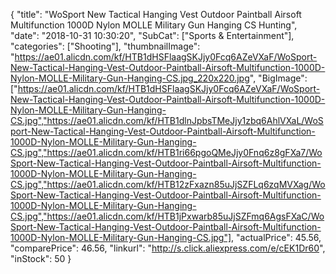 {
	"title": "WoSport New Tactical Hanging Vest Outdoor Paintball Airsoft Multifunction 1000D Nylon MOLLE Military Gun Hanging CS Hunting",
	"date": "2018-10-31 10:30:20",
	"SubCat": ["Sports & Entertainment"],
	"categories": ["Shooting"],
	"thumbnailImage": "https://ae01.alicdn.com/kf/HTB1dHSFlaagSKJjy0Fcq6AZeVXaF/WoSport-New-Tactical-Hanging-Vest-Outdoor-Paintball-Airsoft-Multifunction-1000D-Nylon-MOLLE-Military-Gun-Hanging-CS.jpg_220x220.jpg",
	"BigImage": ["https://ae01.alicdn.com/kf/HTB1dHSFlaagSKJjy0Fcq6AZeVXaF/WoSport-New-Tactical-Hanging-Vest-Outdoor-Paintball-Airsoft-Multifunction-1000D-Nylon-MOLLE-Military-Gun-Hanging-CS.jpg","https://ae01.alicdn.com/kf/HTB1dlnJpbsTMeJjy1zbq6AhlVXaL/WoSport-New-Tactical-Hanging-Vest-Outdoor-Paintball-Airsoft-Multifunction-1000D-Nylon-MOLLE-Military-Gun-Hanging-CS.jpg","https://ae01.alicdn.com/kf/HTB1ri66pgoQMeJjy0Fnq6z8gFXa7/WoSport-New-Tactical-Hanging-Vest-Outdoor-Paintball-Airsoft-Multifunction-1000D-Nylon-MOLLE-Military-Gun-Hanging-CS.jpg","https://ae01.alicdn.com/kf/HTB12zFxazn85uJjSZFLq6zqMVXag/WoSport-New-Tactical-Hanging-Vest-Outdoor-Paintball-Airsoft-Multifunction-1000D-Nylon-MOLLE-Military-Gun-Hanging-CS.jpg","https://ae01.alicdn.com/kf/HTB1jPxwarb85uJjSZFmq6AgsFXaC/WoSport-New-Tactical-Hanging-Vest-Outdoor-Paintball-Airsoft-Multifunction-1000D-Nylon-MOLLE-Military-Gun-Hanging-CS.jpg"],
	"actualPrice": 45.56,
	"comparePrice": 46.56,
	"linkurl": "http://s.click.aliexpress.com/e/cEK1Dr60",
	"inStock": 50
}
